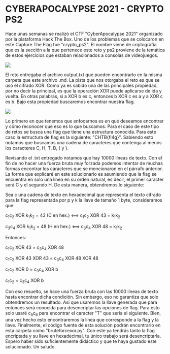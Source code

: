 # CYBERAPOCALYPSE 2021 - CRYPTO PS2

Hace unas semanas se realizó el CTF "CyberApocalypse 2021" organizado por la plataforma Hack The Box. Uno de los problemas que se colocaron en este Capture The Flag fue "crypto_ps2". El nombre viene de criptografía que es la sección a la que pertenece este reto y ps2 proviene de la temática de estos ejercicios que estaban relacionados a consolas de videojuegos.

<img src="https://images-na.ssl-images-amazon.com/images/I/4116HYcMH0L._SX342_.jpg"/>

El reto entregaba el archivo output.txt que pueden encontrarlo en la misma carpeta que este archivo .md. La pista que nos otorgaba el reto es que se usó el cifrado XOR. Como ya es sabido una de las principales propiedad, por no decir la principal, es que la operación XOR puede aplicarse de ida y vuelta. En otras palabras, si a XOR b es c, entonces b XOR c es a y a XOR c es b. Bajo esta propiedad buscaremos encontrar nuestra flag.

<img src="https://i.pcmag.com/imagery/encyclopedia-terms/xor-xor.fit_lim.size_1050x.gif"/>

Lo primero en que tenemos que enfocarnos es en qué deseamos encontrar y cómo reconocer que eso es lo que buscamos. Para el caso de este tipo de retos se busca una flag que tiene una estructura conocida. Para este caso la estructura de flag es la siguiente: "CHTB{fl4g}". Sabiendo esto notamos que buscamos una cadena de caracteres que contenga al menos los caracteres C, H, T, B, { y }.

Revisando el .txt entregado notamos que hay 10000 líneas de texto. Con el fin de no hacer una fuerza bruta muy forzada podemos intentar de muchas formas encontrar los caracteres que se mencionaron en el párrafo anterior. La forma que explicaré en este solucionario es asumiendo que la flag se encuentra en solo una línea en su orden natural, es decir, el primer caracter será C y el segundo H. De esta manera, obtendremos lo siguiente:

Sea c una cadena de texto en hexadecimal que representa el texto cifrado para la flag representada por p y k la llave de tamaño 1 byte, consideramos que:

c<sub>1</sub>c<sub>2</sub> XOR k<sub>1</sub>k<sub>2</sub> = 43 (C en hex.) <==> c<sub>1</sub>c<sub>2</sub> XOR 43 = k<sub>1</sub>k<sub>2</sub>

c<sub>3</sub>c<sub>4</sub> XOR k<sub>1</sub>k<sub>2</sub> = 48 (H en hex.) <==> c<sub>3</sub>c<sub>4</sub> XOR 48 = k<sub>1</sub>k<sub>2</sub>

Entonces:

c<sub>1</sub>c<sub>2</sub> XOR 43 = c<sub>3</sub>c<sub>4</sub> XOR 48

c<sub>1</sub>c<sub>2</sub> XOR 43 XOR 43 = c<sub>3</sub>c<sub>4</sub> XOR 48 XOR 48

c<sub>1</sub>c<sub>2</sub> XOR 0 = c<sub>3</sub>c<sub>4</sub> XOR b

c<sub>1</sub>c<sub>2</sub> = c<sub>3</sub>c<sub>4</sub> XOR b

Con eso resuelto, se hace una fuerza bruta con las 10000 líneas de texto hasta encontrar dicha condición. Sin embargo, eso no garantiza que solo obtendremos un resultado. Así que usaremos la llave generada que para entonces será conocida para desencriptar las opciones de flag. Para esto solo usaré c<sub>5</sub>c<sub>6</sub> para encontrar el caracter "T" que sería el siguiente. Bien, una vez hecho esto encontraremos la línea que corresponde a la flag y la llave. Finalmente, el código fuente de esta solución podrán encontrarlo en esta carpeta como "bruteforcexor.py". Con este ya tendrás tanto la flag encriptada y su llave en hexadecimal, tu único trabajo será desencriptarla. Espero haber sido suficientemente didáctico y que te haya gustado este solucionado. Un saludo.
